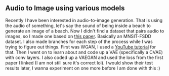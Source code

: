 ## Audio to Image using various models
Recently I have been interested in audio-to-image generation. That is using the audio of something, let's say the sound of being inside a beach to generate an image of a beach. Now I didn't find a dataset that pairs audio to images, so I made one based on [this paper](https://arxiv.org/pdf/2109.13354.pdf). Basically an MNSIT-FSDD dataset. I also made branches for each step of the process while I was trying to figure out things. First was WGAN, I used a [YouTube tutorial](https://youtu.be/pG0QZ7OddX4?si=brUfAghFf2_xbcc6) for that. Then I went on to learn about and code up a VAE (specifically a CVAE) with conv layers. I also coded up a VAEGAN and used the loss from the first paper I linked (I am not still sure it's correct lol). I would show their test results later, I wanna experiment on one more before I am done with this :)
